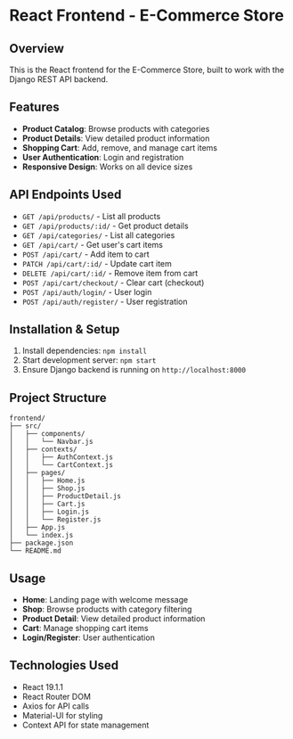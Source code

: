 # React Frontend - E-Commerce Store

## Overview
This is the React frontend for the E-Commerce Store, built to work with the Django REST API backend.

## Features
- **Product Catalog**: Browse products with categories
- **Product Details**: View detailed product information
- **Shopping Cart**: Add, remove, and manage cart items
- **User Authentication**: Login and registration
- **Responsive Design**: Works on all device sizes

## API Endpoints Used
- `GET /api/products/` - List all products
- `GET /api/products/:id/` - Get product details
- `GET /api/categories/` - List all categories
- `GET /api/cart/` - Get user's cart items
- `POST /api/cart/` - Add item to cart
- `PATCH /api/cart/:id/` - Update cart item
- `DELETE /api/cart/:id/` - Remove item from cart
- `POST /api/cart/checkout/` - Clear cart (checkout)
- `POST /api/auth/login/` - User login
- `POST /api/auth/register/` - User registration

## Installation & Setup
1. Install dependencies: `npm install`
2. Start development server: `npm start`
3. Ensure Django backend is running on `http://localhost:8000`

## Project Structure
```
frontend/
├── src/
│   ├── components/
│   │   └── Navbar.js
│   ├── contexts/
│   │   ├── AuthContext.js
│   │   └── CartContext.js
│   ├── pages/
│   │   ├── Home.js
│   │   ├── Shop.js
│   │   ├── ProductDetail.js
│   │   ├── Cart.js
│   │   ├── Login.js
│   │   └── Register.js
│   ├── App.js
│   └── index.js
├── package.json
└── README.md
```

## Usage
- **Home**: Landing page with welcome message
- **Shop**: Browse products with category filtering
- **Product Detail**: View detailed product information
- **Cart**: Manage shopping cart items
- **Login/Register**: User authentication

## Technologies Used
- React 19.1.1
- React Router DOM
- Axios for API calls
- Material-UI for styling
- Context API for state management
